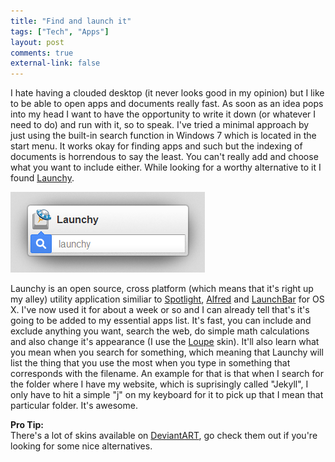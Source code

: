 ```yaml
---
title: "Find and launch it"
tags: ["Tech", "Apps"]
layout: post
comments: true
external-link: false
---
```


I hate having a clouded desktop (it never looks good in my opinion) but I like to be able to open apps and documents really fast. As soon as an idea pops into my head I want to have the opportunity to write it down (or whatever I need to do) and run with it, so to speak. I've tried a minimal approach by just using the built-in search function in Windows 7 which is located in the start menu. It works okay for finding apps and such but the indexing of documents is horrendous to say the least. You can't really add and choose what you want to include either. While looking for a worthy alternative to it I found [Launchy](http://www.launchy.net/ "Launchy"). 

![Launchy](/images/blog/2012-10-16-launchy.png "Launchy")

Launchy is an open source, cross platform (which means that it's right up my alley) utility application similiar to [Spotlight](http://support.apple.com/kb/ht2531 "Mac 101: Spotlight"), [Alfred](http://www.alfredapp.com/ "Alfred") and [LaunchBar](http://www.obdev.at/products/launchbar/index.html "LaunchBar") for OS X. I've now used it for about a week or so and I can already tell that's it's going to be added to my essential apps list. It's fast, you can include and exclude anything you want, search the web, do simple math calculations and also change it's appearance (I use the [Loupe](http://artblanc.deviantart.com/art/Loupe-for-Launchy-264482213 "Loupe for Launchy") skin). It'll also learn what you mean when you search for something, which meaning that Launchy will list the thing that you use the most when you type in something that corresponds with the filename. An example for that is that when I search for the folder where I have my website, which is suprisingly called "Jekyll", I only have to hit a simple "j" on my keyboard for it to pick up that I mean that particular folder. It's awesome.

**Pro Tip:**  
There's a lot of skins available on [DeviantART](http://browse.deviantart.com/customization/skins/applaunchers/launchy/ "Launchy Skins on DeviantART"), go check them out if you're looking for some nice alternatives.
